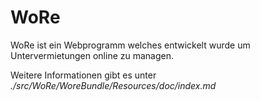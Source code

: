 WoRe
====

WoRe ist ein Webprogramm welches entwickelt wurde um Untervermietungen online zu managen.

Weitere Informationen gibt es unter *./src/WoRe/WoreBundle/Resources/doc/index.md*
